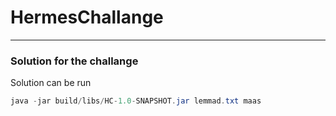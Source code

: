 # HermesChallange

----
### Solution for the challange

Solution can be run 

```java
java -jar build/libs/HC-1.0-SNAPSHOT.jar lemmad.txt maas     
```